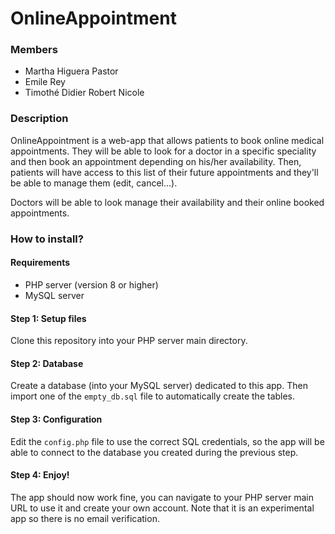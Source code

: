 # OnlineAppointment

### Members
- Martha Higuera Pastor
- Emile Rey
- Timothé Didier Robert Nicole

### Description
OnlineAppointment is a web-app that allows patients to book online medical appointments. They will be able to look for a doctor in a specific speciality and then book an appointment depending on his/her availability.
Then, patients will have access to this list of their future appointments and they'll be able to manage them (edit, cancel...).

Doctors will be able to look manage their availability and their online booked appointments.

### How to install?

#### Requirements

* PHP server (version 8 or higher)
* MySQL server

#### Step 1: Setup files

Clone this repository into your PHP server main directory.

#### Step 2: Database

Create a database (into your MySQL server) dedicated to this app. Then import one of the `empty_db.sql` file to automatically create the tables.

#### Step 3: Configuration

Edit the `config.php` file to use the correct SQL credentials, so the app will be able to connect to the database you created during the previous step.

#### Step 4: Enjoy!

The app should now work fine, you can navigate to your PHP server main URL to use it and create your own account. Note that it is an experimental app so there is no email verification.